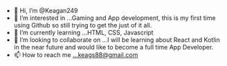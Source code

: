 - 👋 Hi, I’m @Keagan249
- 👀 I’m interested in ...Gaming and App development, this is my first time using Github so still trying to get the just of it all.
- 🌱 I’m currently learning ...HTML, CSS, Javascript
- 💞️ I’m looking to collaborate on ...I will be learning about React and Kotlin in the near future and would like to become a full time App Developer.
- 📫 How to reach me ...keags88@gmail.com

<!---
Keagan249/Keagan249 is a ✨ special ✨ repository because its `README.md` (this file) appears on your GitHub profile.
You can click the Preview link to take a look at your changes.
--->
